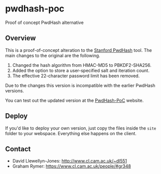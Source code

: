 # pwdhash-poc
Proof of concept PwdHash alternative

## Overview

This is a proof-of-concept alteration to the [Stanford PwdHash](https://www.pwdhash.com/) tool. The main changes to the original are the following.

1. Changed the hash algorithm from HMAC-MD5 to PBKDF2-SHA256.
2. Added the option to store a user-specified salt and iteration count.
3. The effective 22-character password limit has been removed.

Due to the changes this version is incompatible with the earlier PwdHash versions.

You can test out the updated version at the [PwdHash-PoC](https://cybot.github.io/) website.

## Deploy

If you'd like to deploy your own version, just copy the files inside the ```site``` folder to your webspace. Everything else happens on the client.

## Contact

- David Llewellyn-Jones: http://www.cl.cam.ac.uk/~dl551
- Graham Rymer: https://www.cl.cam.ac.uk/people/#gr348
